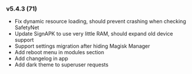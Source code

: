 ### v5.4.3 (71)
- Fix dynamic resource loading, should prevent crashing when checking SafetyNet
- Update SignAPK to use very little RAM, should expand old device support
- Support settings migration after hiding Magisk Manager
- Add reboot menu in modules section
- Add changelog in app
- Add dark theme to superuser requests